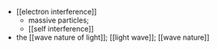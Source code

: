 - [[electron interference]]
    - massive particles;
    - [[self interference]]
- the [[wave nature of light]]; [[light wave]]; [[wave nature]]
